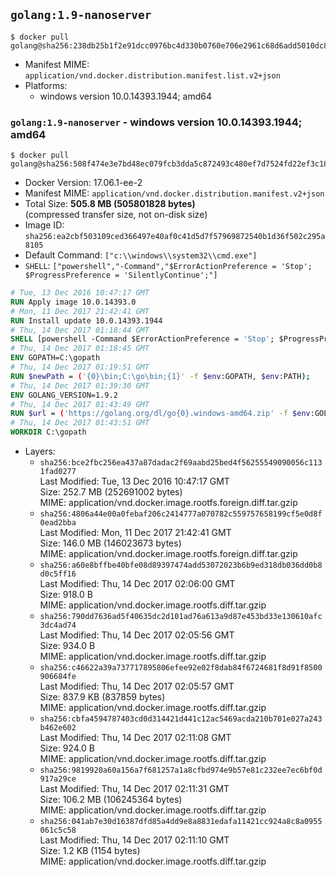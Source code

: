 ## `golang:1.9-nanoserver`

```console
$ docker pull golang@sha256:238db25b1f2e91dcc0976bc4d330b0760e706e2961c68d6add5010dc852b416e
```

-	Manifest MIME: `application/vnd.docker.distribution.manifest.list.v2+json`
-	Platforms:
	-	windows version 10.0.14393.1944; amd64

### `golang:1.9-nanoserver` - windows version 10.0.14393.1944; amd64

```console
$ docker pull golang@sha256:508f474e3e7bd48ec079fcb3dda5c872493c480ef7d7524fd22ef3c18f410f06
```

-	Docker Version: 17.06.1-ee-2
-	Manifest MIME: `application/vnd.docker.distribution.manifest.v2+json`
-	Total Size: **505.8 MB (505801828 bytes)**  
	(compressed transfer size, not on-disk size)
-	Image ID: `sha256:ea2cbf503109ced366497e40af0c41d5d7f57969872540b1d36f502c295a8105`
-	Default Command: `["c:\\windows\\system32\\cmd.exe"]`
-	`SHELL`: `["powershell","-Command","$ErrorActionPreference = 'Stop'; $ProgressPreference = 'SilentlyContinue';"]`

```dockerfile
# Tue, 13 Dec 2016 10:47:17 GMT
RUN Apply image 10.0.14393.0
# Mon, 11 Dec 2017 21:42:41 GMT
RUN Install update 10.0.14393.1944
# Thu, 14 Dec 2017 01:18:44 GMT
SHELL [powershell -Command $ErrorActionPreference = 'Stop'; $ProgressPreference = 'SilentlyContinue';]
# Thu, 14 Dec 2017 01:18:45 GMT
ENV GOPATH=C:\gopath
# Thu, 14 Dec 2017 01:19:51 GMT
RUN $newPath = ('{0}\bin;C:\go\bin;{1}' -f $env:GOPATH, $env:PATH); 	Write-Host ('Updating PATH: {0}' -f $newPath); 	setx /M PATH $newPath;
# Thu, 14 Dec 2017 01:39:30 GMT
ENV GOLANG_VERSION=1.9.2
# Thu, 14 Dec 2017 01:43:49 GMT
RUN $url = ('https://golang.org/dl/go{0}.windows-amd64.zip' -f $env:GOLANG_VERSION); 	Write-Host ('Downloading {0} ...' -f $url); 	Invoke-WebRequest -Uri $url -OutFile 'go.zip'; 		$sha256 = '682ec3626a9c45b657c2456e35cadad119057408d37f334c6c24d88389c2164c'; 	Write-Host ('Verifying sha256 ({0}) ...' -f $sha256); 	if ((Get-FileHash go.zip -Algorithm sha256).Hash -ne $sha256) { 		Write-Host 'FAILED!'; 		exit 1; 	}; 		Write-Host 'Expanding ...'; 	Expand-Archive go.zip -DestinationPath C:\; 		Write-Host 'Verifying install ("go version") ...'; 	go version; 		Write-Host 'Removing ...'; 	Remove-Item go.zip -Force; 		Write-Host 'Complete.';
# Thu, 14 Dec 2017 01:43:51 GMT
WORKDIR C:\gopath
```

-	Layers:
	-	`sha256:bce2fbc256ea437a87dadac2f69aabd25bed4f56255549090056c1131fad0277`  
		Last Modified: Tue, 13 Dec 2016 10:47:17 GMT  
		Size: 252.7 MB (252691002 bytes)  
		MIME: application/vnd.docker.image.rootfs.foreign.diff.tar.gzip
	-	`sha256:4806a44e00a0febaf206c2414777a070782c559757658199cf5e0d8f0ead2bba`  
		Last Modified: Mon, 11 Dec 2017 21:42:41 GMT  
		Size: 146.0 MB (146023673 bytes)  
		MIME: application/vnd.docker.image.rootfs.foreign.diff.tar.gzip
	-	`sha256:a60e8bffbe40bfe08d89397474add53072023b6b9ed318db036dd0b8d0c5ff16`  
		Last Modified: Thu, 14 Dec 2017 02:06:00 GMT  
		Size: 918.0 B  
		MIME: application/vnd.docker.image.rootfs.diff.tar.gzip
	-	`sha256:790dd7636ad5f40635dc2d101ad76a613a9d87e453bd33e130610afc3dc4ad74`  
		Last Modified: Thu, 14 Dec 2017 02:05:56 GMT  
		Size: 934.0 B  
		MIME: application/vnd.docker.image.rootfs.diff.tar.gzip
	-	`sha256:c46622a39a737717895806efee92e02f8dab84f6724681f8d91f8500906684fe`  
		Last Modified: Thu, 14 Dec 2017 02:05:57 GMT  
		Size: 837.9 KB (837859 bytes)  
		MIME: application/vnd.docker.image.rootfs.diff.tar.gzip
	-	`sha256:cbfa4594787403cd0d314421d441c12ac5469acda210b701e027a243b462e602`  
		Last Modified: Thu, 14 Dec 2017 02:11:08 GMT  
		Size: 924.0 B  
		MIME: application/vnd.docker.image.rootfs.diff.tar.gzip
	-	`sha256:9819920a60a156a7f681257a1a8cfbd974e9b57e81c232ee7ec6bf0d917a29ce`  
		Last Modified: Thu, 14 Dec 2017 02:11:31 GMT  
		Size: 106.2 MB (106245364 bytes)  
		MIME: application/vnd.docker.image.rootfs.diff.tar.gzip
	-	`sha256:041ab7e30d16387dfd85a4dd9e8a8831edafa11421cc924a8c8a0955061c5c58`  
		Last Modified: Thu, 14 Dec 2017 02:11:10 GMT  
		Size: 1.2 KB (1154 bytes)  
		MIME: application/vnd.docker.image.rootfs.diff.tar.gzip
